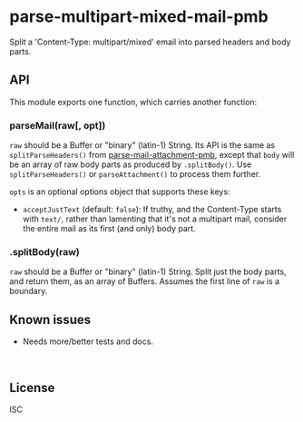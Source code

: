 ﻿
<!--#echo json="package.json" key="name" underline="=" -->
parse-multipart-mixed-mail-pmb
==============================
<!--/#echo -->

<!--#echo json="package.json" key="description" -->
Split a &#39;Content-Type: multipart/mixed&#39; email into parsed headers and
body parts.
<!--/#echo -->



API
---

This module exports one function, which carries another function:

### parseMail(raw[, opt])

`raw` should be a Buffer or "binary" (latin-1) String.
Its API is the same as `splitParseHeaders()` from
[parse-mail-attachment-pmb][matt],
except that `body` will be an array of raw body parts as produced by
`.splitBody()`.
Use `splitParseHeaders()` or `parseAttachment()` to process them further.

`opts` is an optional options object that supports these keys:

* `acceptJustText` (default: `false`):
  If truthy, and the Content-Type starts with `text/`,
  rather than lamenting that it's not a multipart mail,
  consider the entire mail as its first (and only) body part.




### .splitBody(raw)

`raw` should be a Buffer or "binary" (latin-1) String.
Split just the body parts, and return them, as an array of Buffers.
Assumes the first line of `raw` is a boundary.






<!--#toc stop="scan" -->



Known issues
------------

* Needs more/better tests and docs.




&nbsp;

  [matt]: https://github.com/mk-pmb/parse-mail-attachment-pmb-js

License
-------
<!--#echo json="package.json" key=".license" -->
ISC
<!--/#echo -->

